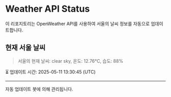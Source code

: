 
# Weather API Status

이 리포지토리는 OpenWeather API를 사용하여 서울의 날씨 정보를 자동으로 업데이트합니다.

## 현재 서울 날씨
> 서울의 현재 날씨: clear sky, 온도: 12.76°C, 습도: 88%

⏳ 업데이트 시간: 2025-05-11 13:30:45 (UTC)

---
자동 업데이트 봇에 의해 관리됩니다.
